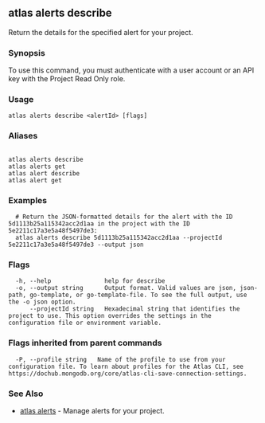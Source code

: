 ## atlas alerts describe

Return the details for the specified alert for your project.


### Synopsis

To use this command, you must authenticate with a user account or an API key with the Project Read Only role.


### Usage
```
atlas alerts describe <alertId> [flags]
```

### Aliases
```

atlas alerts describe
atlas alerts get
atlas alert describe
atlas alert get
```

### Examples

```
  # Return the JSON-formatted details for the alert with the ID 5d1113b25a115342acc2d1aa in the project with the ID 5e2211c17a3e5a48f5497de3:
  atlas alerts describe 5d1113b25a115342acc2d1aa --projectId 5e2211c17a3e5a48f5497de3 --output json
```


### Flags

```
  -h, --help               help for describe
  -o, --output string      Output format. Valid values are json, json-path, go-template, or go-template-file. To see the full output, use the -o json option.
      --projectId string   Hexadecimal string that identifies the project to use. This option overrides the settings in the configuration file or environment variable.

```


### Flags inherited from parent commands

```
  -P, --profile string   Name of the profile to use from your configuration file. To learn about profiles for the Atlas CLI, see https://dochub.mongodb.org/core/atlas-cli-save-connection-settings.

```

### See Also


* [atlas alerts](atlas_alerts.md)	- Manage alerts for your project.



